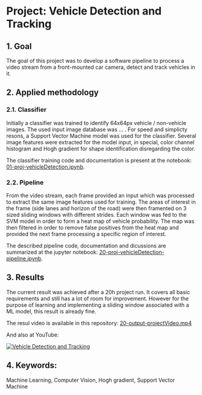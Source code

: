 # Project: Vehicle Detection and Tracking

## 1. Goal
The goal of this project was to develop a software pipeline to process a video stream from a front-mounted car camera, detect and track vehicles in it.  

## 2. Applied methodology
### 2.1. Classifier
Initially a classifier was trained to identify 64x64px vehicle / non-vehicle images. The used input image database was ... . For speed and simplicty resons, a Support Vector Machine model was used for the classifier. Several image features were extracted for the model input, in special, color channel histogram and Hogh gradient for shape identification disregarding the color.

The classifier training code and documentation is present at the notebook: [01-proj-vehicleDetection.ipynb](01-proj-vehicleDetection-classifier.ipynb).

### 2.2. Pipeline
From the video stream, each frame provided an input which was processed to extract the same image features used for training. The areas of interest in the frame (side lanes and horizon of the road) were then framented on 3 sized sliding windows with different strides. Each window was fed to the SVM model in order to form a heat map of vehicle probability. The map was then filtered in order to remove false positives from the heat map and provided the next frame processing a specific region of interest.

The described pipeline code, documentation and dicussions are summarized at the jupyter notebook: [20-proj-vehicleDetection-pipeline.ipynb](02-proj-vehicleDetection-pipeline.ipynb).

## 3. Results
The current result was achieved after a 20h project run. It covers all basic requirements and still has a lot of room for improvement. However for the purpose of learning and implementing a sliding window associated with a ML model, this result is already fine.

The resul video is available in this repository: [20-output-projectVideo.mp4](20-output-projectVideo.mp4)

And also at YouTube:

[![Vehicle Detection and Tracking](https://img.youtube.com/vi/y0NVArxNrOg/hqdefault.jpg)](https://www.youtube.com/watch?v=y0NVArxNrOg "Vehicle Detection and Tracking - Click to Watch!")

## 4. Keywords:
Machine Learning, Computer Vision, Hogh gradient, Support Vector Machine
